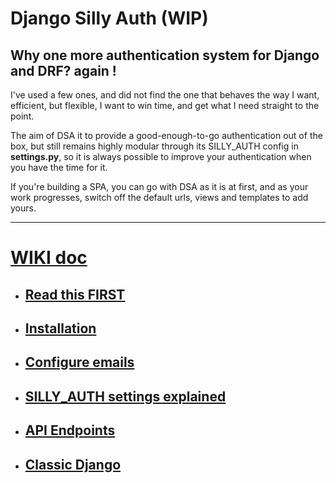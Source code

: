 # Django Silly Auth (WIP)

## Why one more authentication system for Django and DRF? again !

I've used a few ones, and did not find the one that behaves the way I want,
efficient, but flexible, I want to win time, and get what I need straight to the point.

The aim of DSA it to provide a good-enough-to-go authentication out of the box, but still remains highly
modular through its SILLY_AUTH config in **settings.py**, so it is always possible to improve your
authentication when you have the time for it.

If you're building a SPA, you can go with DSA as it is at first, and as your work progresses,
switch off the default urls, views and templates to add yours.


<hr>

# [WIKI doc](https://github.com/byoso/django_silly_auth/wiki)

- ## [Read this FIRST](https://github.com/byoso/django_silly_auth/wiki/Must-read-this-few-lines-!)
- ## [Installation](https://github.com/byoso/django_silly_auth/wiki/Installation)

- ## [Configure emails](https://github.com/byoso/django_silly_auth/wiki/Configure-the-emails-of-the-site)

- ## [SILLY_AUTH settings explained](https://github.com/byoso/django_silly_auth/wiki/SILLY_AUTH-settings-explained)

- ## [API Endpoints](https://github.com/byoso/django_silly_auth/wiki/API-endpoints)

- ## [Classic Django](https://github.com/byoso/django_silly_auth/wiki/Classic-Django)
